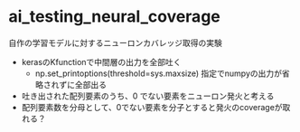# ai_testing_neural_coverage

自作の学習モデルに対するニューロンカバレッジ取得の実験

* kerasのKfunctionで中間層の出力を全部吐く
    * np.set_printoptions(threshold=sys.maxsize) 指定でnumpyの出力が省略されずに全部出る
* 吐き出された配列要素のうち、0 でない要素をニューロン発火と考える
* 配列要素数を分母として、0でない要素を分子とすると発火のcoverageが取れる？